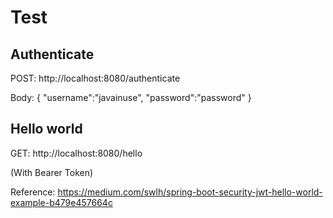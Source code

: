 # Test
## Authenticate
POST: http://localhost:8080/authenticate

Body: { "username":"javainuse", "password":"password" }

## Hello world
GET: http://localhost:8080/hello

(With Bearer Token)


Reference: https://medium.com/swlh/spring-boot-security-jwt-hello-world-example-b479e457664c
